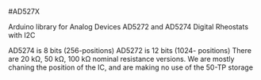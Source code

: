 #AD527X

Arduino library for Analog Devices AD5272 and AD5274 Digital Rheostats with I2C

AD5274 is 8 bits (256-positions)
AD5272 is 12 bits (1024- positions)
There are 20 kΩ, 50 kΩ, 100 kΩ nominal resistance versions.
We are mostly chaning the position of the IC, and are making no use of the 50-TP storage